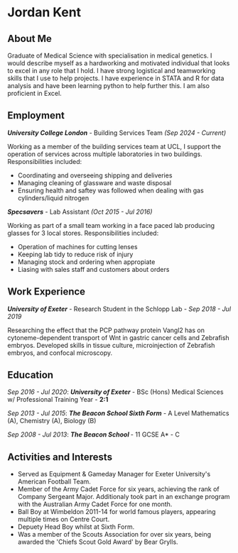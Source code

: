 <!DOCTYPE html>
<html>
<head>
  <title>Jordan Kent</title>
</head>
<body>

  <h1>Jordan Kent</h1>
  <div id="intro">
    <h2>About Me</h2>
    <p>Graduate of Medical Science with specialisation in medical genetics. I would describe myself as a hardworking and motivated individual that looks to excel in any role that I hold. I have strong logistical and teamworking skills that I use to help projects. I have experience in STATA and R for data analysis and have been learning python to help further this. I am also proficient in Excel.</p>
  </div>

  <div id="employment">
    <h2>Employment</h2>
    <p><strong><em>University College London</em></strong> - Building Services Team <em>(Sep 2024 - Current)</em></p>
    <p>Working as a member of the building services team at UCL, I support the operation of services across multiple laboratories in two buildings. Responsibilities included:</p>
      <ul>
      	<li>Coordinating and overseeing shipping and deliveries</li>
        <li>Managing cleaning of glassware and waste disposal</li>
        <li>Ensuring health and saftey was followed when dealing with gas cylinders/liquid nitrogen</li>
      </ul>
    <p><strong><em>Specsavers</em></strong> - Lab Assistant <em>(Oct 2015 - Jul 2016)</em></p>
    <p>Working as part of a small team working in a face paced lab producing glasses for 3 local stores. Responsibilities included:</p>
    <ul>
      <li>Operation of machines for cutting lenses</li>
      <li>Keeping lab tidy to reduce risk of injury</li>
      <li>Managing stock and ordering when appropiate</li>
      <li>Liasing with sales staff and customers about orders</li>
    </ul>
  </div>
  
  <div id="work experience">
    <h2>Work Experience</h2>
    <p><strong><em>University of Exeter</em></strong> - Research Student in the Schlopp Lab - <em>Sep 2018 - Jul 2019</em></p>
    <p>Researching the effect that the PCP pathway protein Vangl2 has on cytoneme-dependent transport of Wnt in gastric cancer cells and Zebrafish embryos. Developed skills in tissue culture, microinjection of Zebrafish embryos, and confocal microscopy.</p>
  </div>
  
  <div id="education">
    <h2>Education</h2>
    <p><em>Sep 2016 - Jul 2020</em>: <strong><em>University of Exeter</em></strong> - BSc (Hons) Medical Sciences w/ Professional Training Year - <strong>2:1</strong>
    <p><em>Sep 2013 - Jul 2015</em>: <strong><em>The Beacon School Sixth Form</em></strong> - A Level Mathematics (A), Chemistry (A), Biology (B)</p>
    <p><em>Sep 2008 - Jul 2013</em>: <strong><em>The Beacon School </em></strong>- 11 GCSE A* - C</p>
  </div>
  
  <div>
    <h2>Activities and Interests</h2>
    <ul>
      <li>Served as Equipment & Gameday Manager for Exeter University's American Football Team.</li>
      <li>Member of the Army Cadet Force for six years, achieving the rank of Company Sergeant Major. Additionaly took part in an exchange program with the Australian Army Cadet Force for one month.</li>
      <li>Ball Boy at Wimbeldon 2011-14 for world famous players, appearing multiple times on Centre Court.</li>
      <li>Depuety Head Boy whilst at Sixth Form.</li>
      <li>Was a member of the Scouts Association for over six years, being awarded the 'Chiefs Scout Gold Award' by Bear Grylls.</li>
    </ul>
  </div>
</body>
</html>
